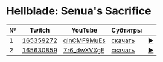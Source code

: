 # Hellblade: Senua's Sacrifice

| № | Twitch | YouTube | Субтитры | |
| --- | --- | --- | --- | --- |
| 1 | [165359272](https://www.twitch.tv/videos/165359272) | [qInCMF9MuEs](https://www.youtube.com/watch?v=qInCMF9MuEs) | [скачать](../chats/v165359272.ass) | [▶](../src/player.html?v=qInCMF9MuEs&s=165359272) |
| 2 | [165630859](https://www.twitch.tv/videos/165630859) | [7r6_dwXVXgE](https://www.youtube.com/watch?v=7r6_dwXVXgE) | [скачать](../chats/v165630859.ass) | [▶](../src/player.html?v=7r6_dwXVXgE&s=165630859) |

